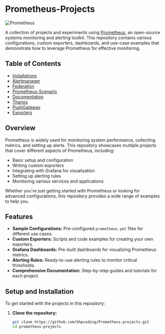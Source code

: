 # Prometheus-Projects

![Prometheus](https://img.shields.io/badge/Prometheus-Monitoring-orange?style=flat&logo=prometheus)

A collection of projects and experiments using [Prometheus](https://prometheus.io/), an open-source systems monitoring and alerting toolkit. This repository contains various configurations, custom exporters, dashboards, and use-case examples that demonstrate how to leverage Prometheus for effective monitoring.

## Table of Contents

- [Installations](#Installations)
- [Alertmanager](#Alertmanager)
- [Federation](#Federation)
- [Prometheus-Scenario](#Prometheus-Scenario)
- [Documentation](#Documentation)
- [Thanos](#Thanos)
- [PushGateway](#PushGateway)
- [Exporters](#Exporters)

## Overview

Prometheus is widely used for monitoring system performance, collecting metrics, and setting up alerts. This repository showcases multiple projects that cover different aspects of Prometheus, including:

- Basic setup and configuration
- Writing custom exporters
- Integrating with Grafana for visualization
- Setting up alerting rules
- Monitoring various services and applications

Whether you're just getting started with Prometheus or looking for advanced configurations, this repository provides a wide range of examples to help you.

## Features

- **Sample Configurations:** Pre-configured `prometheus.yml` files for different use cases.
- **Custom Exporters:** Scripts and code examples for creating your own exporters.
- **Grafana Dashboards:** Pre-built dashboards for visualizing Prometheus metrics.
- **Alerting Rules:** Ready-to-use alerting rules to monitor critical thresholds.
- **Comprehensive Documentation:** Step-by-step guides and tutorials for each project.

## Setup and Installation

To get started with the projects in this repository:

1. **Clone the repository:**

   ```bash
   git clone https://github.com/khpcoding/Prometheus-projects.git
   cd prometheus-projects
